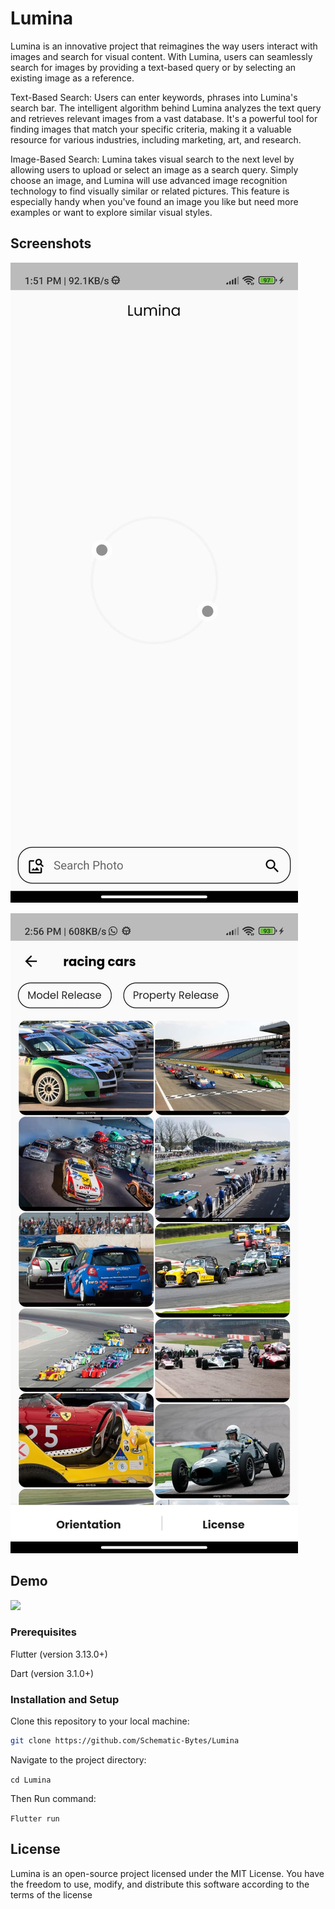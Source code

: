 
# Lumina

Lumina is an innovative project that reimagines the way users interact with images and search for visual content. With Lumina, users can seamlessly search for images by providing a text-based query or by selecting an existing image as a reference.

Text-Based Search: Users can enter keywords, phrases into Lumina's search bar. The intelligent algorithm behind Lumina analyzes the text query and retrieves relevant images from a vast database. It's a powerful tool for finding images that match your specific criteria, making it a valuable resource for various industries, including marketing, art, and research.

Image-Based Search: Lumina takes visual search to the next level by allowing users to upload or select an image as a search query. Simply choose an image, and Lumina will use advanced image recognition technology to find visually similar or related pictures. This feature is especially handy when you've found an image you like but need more examples or want to explore similar visual styles.


## Screenshots

![App Screenshot](https://github.com/Schematic-Bytes/Lumina/blob/master/assets/images/screenshots/homeScreen.jpg)

![App Screenshot](https://github.com/Schematic-Bytes/Lumina/blob/master/assets/images/screenshots/output.jpg)


## Demo

![](https://lh3.googleusercontent.com/pw/AIL4fc8YGY8U4UsmfLMWePb-fbui-Knvt7mDNaWPIP9Zjz9UVj1PRSW4-Sw9kFhlC6ZorPJnqJ20c5Y8dnBYbllWGI4zRtWvfm2aLe6EsMoDbLdtHM4VW0F3ZJUc5B57tQlg08nnvt0ZrclwZcNxUirYOjetOjkJuq6v2XpxWzwW4qMIkAucT4PJDfJ5sMtnI_4AcphiZp7GZwrM5UsldYO9lNIrx8Typy1nw6eqJsUpyksAmC1WudsM-W05zXBbhFxfqQIL-IOM45WqczX2FFlJEVvOYqrM7P280PW5joLTfmv08UZ5D_vNmS0bcXi_wQkn-JPgCmyolSKq-Ve5ft1bgj96uZ2TL-IgZW-P-qgMlvfF0DxF_RVGEplh-NemH8El1noHtchh1w_K4el27A6P04E-rL1_DFTMHnXljr6PSHqmNDY-XIDmG0olQTUR-wdP60NWWYTrZLxk6BJqVUTTBTGxckyGKsFHj78jbn-ZDNIQvYd-Tz8Miinkucwogzy-D98dBKVi9vatqvucXdcAXwE1O6oUY6woZwDtlpYNoCrCK2Z-ZLGWTlme6uLSX36wTdHv5cr02ZT8-R2fVhqhA9_AqKpHqRvwPHXDFPIl8YTd9Iyx5YqEsS2wpWkkDxFV6cvUF6g_j3UTOThhr5LT2pOWYFoHl-YSKrBMoLrfHWYrHqvV0JH1k-YMDNaiCESLpTIITLve935phaLdxalwnYGggP1N20xnqCN2_LqFW3vvjHAhnEAAdEHmE1IQodJ7pJI5b16uaY4edbG0zh-yRSi5UwVeB_60LVGfpzKxfaiJKSTptoOwfcllmly8mwPvwkQLBF1gyi8VRhYG_VQqi5BmfmIPqXyCVjlP-imkzDjq7-1IFt2dUoIytmYEePrM1gbrJxLacG9sUW32t-yIyqY=w346-h774-s-no?authuser=0)


### Prerequisites

Flutter (version 3.13.0+)

Dart (version 3.1.0+)


### Installation and Setup

Clone this repository to your local machine:

```bash
git clone https://github.com/Schematic-Bytes/Lumina
```

Navigate to the project directory:

`cd Lumina`

Then Run command:

`Flutter run`


## License

Lumina is an open-source project licensed under the MIT License. You have the freedom to use, modify, and distribute this software according to the terms of the license

